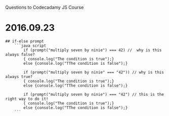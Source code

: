 Questions to Codecadamy JS Course

# 2016.09.23
	## if-else prompt
		```java script
			if (prompt("multiply seven by ninie") === 42) //  why is this always false?
			{ console.log("The condition is true");}
			else {console.log("TThe condition is false");}

			if (prompt("multiply seven by ninie" === "42")) // why is this always true?
			{ console.log("The condition is true");}
			else {console.log("TThe condition is false");}

			if (prompt("multiply seven by ninie") === "42") // this is the right way to do it!
			{ console.log("The condition is true");}
			else {console.log("TThe condition is false");}
		```

# 
